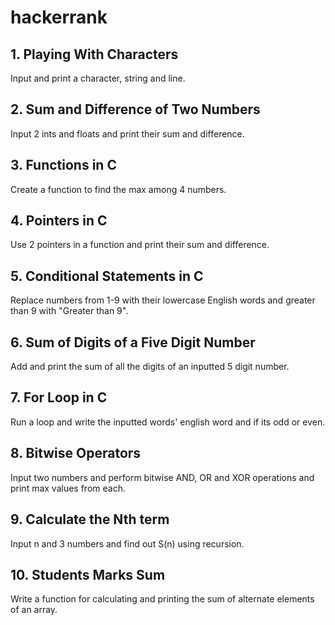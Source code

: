 # hackerrank

## 1. Playing With Characters
Input and print a character, string and line.

## 2. Sum and Difference of Two Numbers
Input 2 ints and floats and print their sum and difference.

## 3. Functions in C
Create a function to find the max among 4 numbers.

## 4. Pointers in C
Use 2 pointers in a function and print their sum and difference. 

## 5. Conditional Statements in C
Replace numbers from 1-9 with their lowercase English words and greater than 9 with "Greater than 9".

## 6. Sum of Digits of a Five Digit Number
Add and print the sum of all the digits of an inputted 5 digit number.

## 7. For Loop in C
Run a loop and write the inputted words' english word and if its odd or even.

## 8. Bitwise Operators
Input two numbers and perform bitwise AND, OR and XOR operations and print max values from each.

## 9. Calculate the Nth term
Input n and 3 numbers and find out S(n) using recursion.

## 10. Students Marks Sum
Write a function for calculating and printing the sum of alternate elements of an array.
